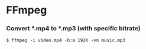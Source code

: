 # FFmpeg

### Convert *.mp4 to *.mp3 (with specific bitrate)

```
$ ffmpeg -i video.mp4 -b:a 192K -vn music.mp3
```
